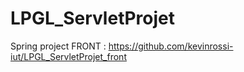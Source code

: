 # LPGL_ServletProjet
Spring project
FRONT : https://github.com/kevinrossi-iut/LPGL_ServletProjet_front
